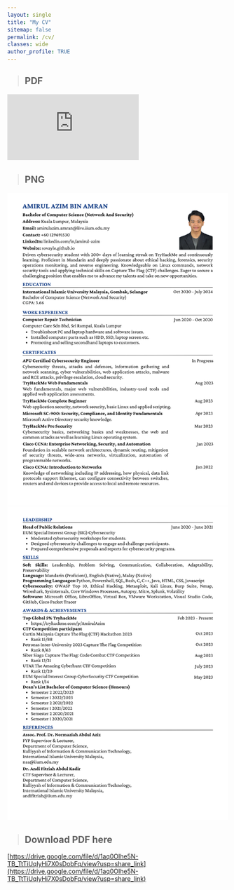 ```yaml
---
layout: single
title: "My CV"
sitemap: false
permalink: /cv/
classes: wide
author_profile: TRUE
---
```


> ## PDF 

<embed src="https://sovayle.github.io/assets/resume/Amirul_Azim_Resume.pdf"/>

> ## PNG

![resumeP1](/assets/resume/3.1_October_New.png)
![resumeP2](/assets/resume/3.2_October_New.png)

> ## Download PDF here

[https://drive.google.com/file/d/1aq0OIhe5N-TB_TtTiUqlyHi7X0sDobFq/view?usp=share_link](https://drive.google.com/file/d/1aq0OIhe5N-TB_TtTiUqlyHi7X0sDobFq/view?usp=share_link)













